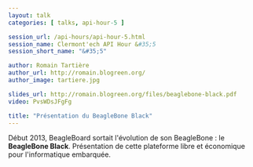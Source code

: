 ```yaml
---
layout: talk
categories: [ talks, api-hour-5 ]

session_url: /api-hours/api-hour-5.html
session_name: Clermont'ech API Hour &#35;5
session_short_name: "&#35;5"

author: Romain Tartière
author_url: http://romain.blogreen.org/
author_image: tartiere.jpg

slides_url: http://romain.blogreen.org/files/beaglebone-black.pdf
video: PvsWDsJFgFg

title: "Présentation du BeagleBone Black"
---
```


Début 2013, BeagleBoard sortait l'évolution de son BeagleBone : le **BeagleBone
Black**. Présentation de cette plateforme libre et économique pour
l'informatique embarquée.
